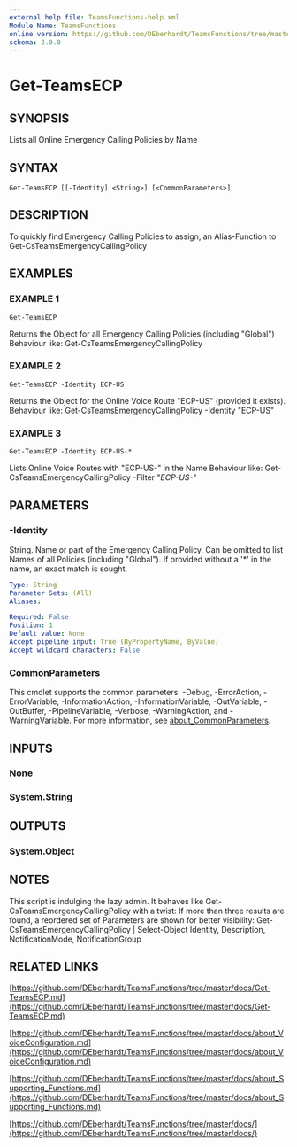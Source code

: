 ```yaml
---
external help file: TeamsFunctions-help.xml
Module Name: TeamsFunctions
online version: https://github.com/DEberhardt/TeamsFunctions/tree/master/docs/Get-TeamsECP.md
schema: 2.0.0
---
```


# Get-TeamsECP

## SYNOPSIS
Lists all Online Emergency Calling Policies by Name

## SYNTAX

```
Get-TeamsECP [[-Identity] <String>] [<CommonParameters>]
```

## DESCRIPTION
To quickly find Emergency Calling Policies to assign, an Alias-Function to Get-CsTeamsEmergencyCallingPolicy

## EXAMPLES

### EXAMPLE 1
```
Get-TeamsECP
```

Returns the Object for all Emergency Calling Policies (including "Global")
Behaviour like: Get-CsTeamsEmergencyCallingPolicy

### EXAMPLE 2
```
Get-TeamsECP -Identity ECP-US
```

Returns the Object for the Online Voice Route "ECP-US" (provided it exists).
Behaviour like: Get-CsTeamsEmergencyCallingPolicy -Identity "ECP-US"

### EXAMPLE 3
```
Get-TeamsECP -Identity ECP-US-*
```

Lists Online Voice Routes with "ECP-US-" in the Name
Behaviour like: Get-CsTeamsEmergencyCallingPolicy -Filter "*ECP-US-*"

## PARAMETERS

### -Identity
String.
Name or part of the Emergency Calling Policy.
Can be omitted to list Names of all Policies (including "Global").
If provided without a '*' in the name, an exact match is sought.

```yaml
Type: String
Parameter Sets: (All)
Aliases:

Required: False
Position: 1
Default value: None
Accept pipeline input: True (ByPropertyName, ByValue)
Accept wildcard characters: False
```

### CommonParameters
This cmdlet supports the common parameters: -Debug, -ErrorAction, -ErrorVariable, -InformationAction, -InformationVariable, -OutVariable, -OutBuffer, -PipelineVariable, -Verbose, -WarningAction, and -WarningVariable. For more information, see [about_CommonParameters](http://go.microsoft.com/fwlink/?LinkID=113216).

## INPUTS

### None
### System.String
## OUTPUTS

### System.Object
## NOTES
This script is indulging the lazy admin.
It behaves like Get-CsTeamsEmergencyCallingPolicy with a twist:
If more than three results are found, a reordered set of Parameters are shown for better visibility:
Get-CsTeamsEmergencyCallingPolicy | Select-Object Identity, Description, NotificationMode, NotificationGroup

## RELATED LINKS

[https://github.com/DEberhardt/TeamsFunctions/tree/master/docs/Get-TeamsECP.md](https://github.com/DEberhardt/TeamsFunctions/tree/master/docs/Get-TeamsECP.md)

[https://github.com/DEberhardt/TeamsFunctions/tree/master/docs/about_VoiceConfiguration.md](https://github.com/DEberhardt/TeamsFunctions/tree/master/docs/about_VoiceConfiguration.md)

[https://github.com/DEberhardt/TeamsFunctions/tree/master/docs/about_Supporting_Functions.md](https://github.com/DEberhardt/TeamsFunctions/tree/master/docs/about_Supporting_Functions.md)

[https://github.com/DEberhardt/TeamsFunctions/tree/master/docs/](https://github.com/DEberhardt/TeamsFunctions/tree/master/docs/)

